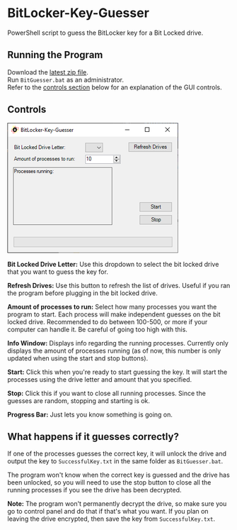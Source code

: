 # BitLocker-Key-Guesser
PowerShell script to guess the BitLocker key for a Bit Locked drive.

## Running the Program
Download the [latest zip file](https://github.com/DiadNetworks/BitLocker-Key-Guesser/releases/latest).  
Run `BitGuesser.bat` as an administrator.  
Refer to the [controls section](https://github.com/DiadNetworks/BitLocker-Key-Guesser#controls) below for an explanation of the GUI controls.

## Controls
![Local Image](Images/gui-image.png)  
  
**Bit Locked Drive Letter:** Use this dropdown to select the bit locked drive that you want to guess the key for.  
  
**Refresh Drives:** Use this button to refresh the list of drives. Useful if you ran the program before plugging in the bit locked drive.  
  
**Amount of processes to run:** Select how many processes you want the program to start. Each process will make independent guesses on the bit locked drive. Recommended to do between 100-500, or more if your computer can handle it. Be careful of going too high with this.  
  
**Info Window:** Displays info regarding the running processes. Currently only displays the amount of processes running (as of now, this number is only updated when using the start and stop buttons).  
  
**Start:** Click this when you're ready to start guessing the key. It will start the processes using the drive letter and amount that you specified.  
  
**Stop:** Click this if you want to close all running processes. Since the guesses are random, stopping and starting is ok.  
  
**Progress Bar:** Just lets you know something is going on.  

## What happens if it guesses correctly?  
If one of the processes guesses the correct key, it will unlock the drive and output the key to `SuccessfulKey.txt` in the same folder as `BitGuesser.bat`.  

The program won't know when the correct key is guessed and the drive has been unlocked, so you will need to use the stop button to close all the running processes if you see the drive has been decrypted.  

**Note:** The program won't permanently decrypt the drive, so make sure you go to control panel and do that if that's what you want. If you plan on leaving the drive encrypted, then save the key from `SuccessfulKey.txt`.
